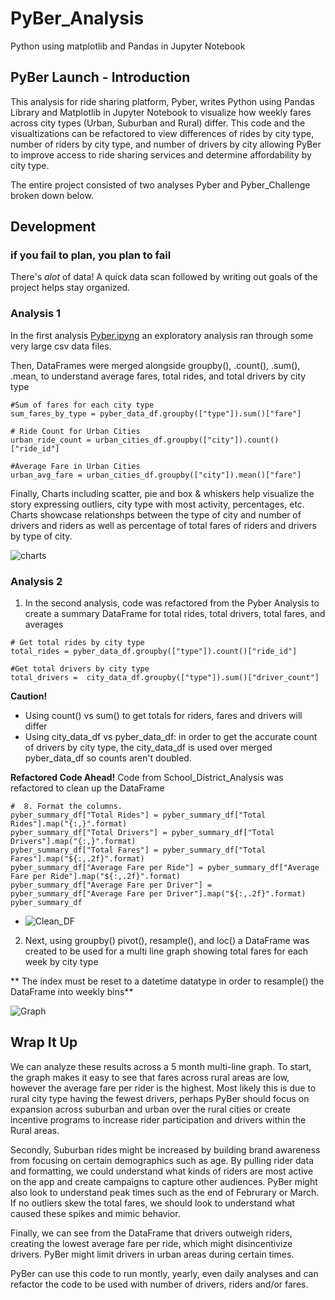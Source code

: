 # PyBer_Analysis
Python using matplotlib and Pandas in Jupyter Notebook

## PyBer Launch - Introduction
This analysis for ride sharing platform, Pyber, writes Python using Pandas Library and Matplotlib in Jupyter Notebook to visualize how weekly fares across city types (Urban, Suburban and Rural) differ. This code and the visualtizations can be refactored to view differences of rides by city type, number of riders by city type, and number of drivers by city allowing PyBer to improve access to ride sharing services and determine affordability by city type.

The entire project consisted of two analyses Pyber and Pyber_Challenge broken down below.

## Development
### if you fail to plan, you plan to fail
There's _alot_ of data! A quick data scan followed by writing out goals of the project helps stay organized. 

### Analysis 1
In the first analysis [Pyber.ipyng](http://localhost:8888/notebooks/PyBer_Analysis/Pyber.ipynb) an exploratory analysis ran through some very large csv data files.

Then, DataFrames were merged alongside groupby(), .count(), .sum(), .mean, to understand average fares, total rides, and total drivers by city type

```
#Sum of fares for each city type
sum_fares_by_type = pyber_data_df.groupby(["type"]).sum()["fare"]

# Ride Count for Urban Cities
urban_ride_count = urban_cities_df.groupby(["city"]).count()["ride_id"]

#Average Fare in Urban Cities
urban_avg_fare = urban_cities_df.groupby(["city"]).mean()["fare"]

```

Finally, Charts including scatter, pie and box & whiskers help visualize the story expressing outliers, city type with most activity, percentages, etc. Charts showcase relationshps between the type of city and number of drivers and riders as well as percentage of total fares of riders and drivers by type of city.


![charts](https://user-images.githubusercontent.com/79612565/115090829-c32caf00-9eca-11eb-95ba-50adc3868ac8.png)

### Analysis 2
1. In the second analysis, code was refactored from the Pyber Analysis to create a summary DataFrame for total rides, total drivers, total fares, and averages

```
# Get total rides by city type
total_rides = pyber_data_df.groupby(["type"]).count()["ride_id"]

#Get total drivers by city type
total_drivers =  city_data_df.groupby(["type"]).sum()["driver_count"]

```

**Caution!** 
- Using count() vs sum() to get totals for riders, fares and drivers will differ
- Using city_data_df vs pyber_data_df: in order to get the accurate count of drivers by city type, the city_data_df is used over merged pyber_data_df so counts aren't doubled.

**Refactored Code Ahead!** Code from School_District_Analysis was refactored to clean up the DataFrame

```
#  8. Format the columns.
pyber_summary_df["Total Rides"] = pyber_summary_df["Total Rides"].map("{:,}".format)
pyber_summary_df["Total Drivers"] = pyber_summary_df["Total Drivers"].map("{:,}".format)
pyber_summary_df["Total Fares"] = pyber_summary_df["Total Fares"].map("${:,.2f}".format)
pyber_summary_df["Average Fare per Ride"] = pyber_summary_df["Average Fare per Ride"].map("${:,.2f}".format)
pyber_summary_df["Average Fare per Driver"] = pyber_summary_df["Average Fare per Driver"].map("${:,.2f}".format)
pyber_summary_df
```

- ![Clean_DF](https://user-images.githubusercontent.com/79612565/115090845-d2136180-9eca-11eb-977d-ad78abf04781.png)

2. Next, using groupby() pivot(), resample(), and loc() a  DataFrame was created to be used for a multi line graph showing total fares for each week by city type 

** The index must be reset to a datetime datatype in order to resample() the DataFrame into weekly bins**

![Graph](https://user-images.githubusercontent.com/79612565/115090792-a8f2d100-9eca-11eb-8fcf-21565c52af1a.png)


## Wrap It Up
We can analyze these results across a 5 month multi-line graph. To start, the graph makes it easy to see that fares across rural areas are low, however the average fare per rider is the highest. Most likely this is due to rural city type having the fewest drivers, perhaps PyBer should focus on expansion across suburban and urban over the rural cities or create incentive programs to increase rider participation and drivers within the Rural areas.

Secondly, Suburban rides might be increased by building brand awareness from focusing on certain demographics such as age. By pulling rider data and formatting, we could understand what kinds of riders are most active on the app and create campaigns to capture other audiences. PyBer might also look to understand peak times such as the end of Februrary or March. If no outliers skew the total fares, we should look to understand what caused these spikes and mimic behavior.  

Finally, we can see from the DataFrame that drivers outweigh riders, creating the lowest average fare per ride, which might disincentivize drivers. PyBer might limit drivers in urban areas during certain times.

PyBer can use this code to run montly, yearly, even daily analyses and can refactor the code to be used with number  of drivers, riders and/or fares.
